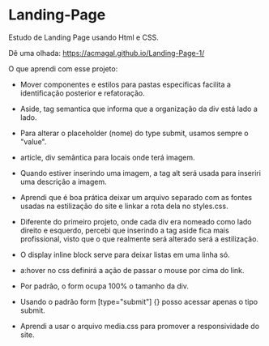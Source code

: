 # Landing-Page
Estudo de Landing Page usando Html e CSS.

Dê uma olhada: https://acmagal.github.io/Landing-Page-1/

O que aprendi com esse projeto:

- Mover componentes e estilos para pastas especificas facilita a identificação posterior e refatoração.

- Aside, tag semantica que informa que a organização da div está lado a lado.

- Para alterar o placeholder (nome) do type submit, usamos sempre o "value".

- article, div semântica para locais onde terá imagem.

- Quando estiver inserindo uma imagem, a tag alt será usada para inseriri uma descrição a imagem.

- Aprendi que é boa prática deixar um arquivo separado com as fontes usadas na estilização do site e linkar a rota dela no styles.css.

- Diferente do primeiro projeto, onde cada div era nomeado como lado direito e esquerdo, percebi que inserindo a tag aside fica mais profissional, visto que o que realmente será alterado será a estilização.

- O display inline block serve para deixar listas em uma linha só.

- a:hover no css definirá a ação de passar o mouse por cima do link.

- Por padrão, o form ocupa 100% o tamanho da div.

- Usando o padrão form [type="submit"] {} posso acessar apenas o tipo submit.

- Aprendi a usar o arquivo media.css para promover a responsividade do site.



